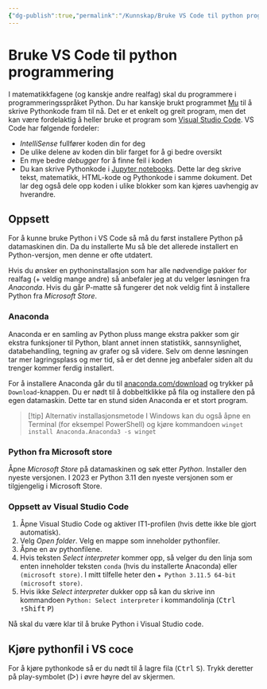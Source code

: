 ```yaml
---
{"dg-publish":true,"permalink":"/Kunnskap/Bruke VS Code til python programmering/","title":"Bruke VS Code til python programmering","tags":["it","it1"]}
---
```



# Bruke VS Code til python programmering
I matematikkfagene (og kanskje andre realfag) skal du programmere i programmeringsspråket Python. Du har kanskje brukt programmet [Mu](https://codewith.mu/) til å skrive Pythonkode fram til nå. Det er et enkelt og greit program, men det kan være fordelaktig å heller bruke et program som [Visual Studio Code](https://code.visualstudio.com/). VS Code har følgende fordeler:

- *IntelliSense* fullfører koden din for deg
- De ulike delene av koden din blir farget for å gi bedre oversikt
- En mye bedre *debugger* for å finne feil i koden
- Du kan skrive Pythonkode i [Jupyter notebooks](https://jupyter.org/). Dette lar deg skrive tekst, matematikk, HTML-kode og Pythonkode i samme dokument. Det lar deg også dele opp koden i ulike blokker som kan kjøres uavhengig av hverandre.

## Oppsett
For å kunne bruke Python i VS Code så må du først installere Python på datamaskinen din. Da du installerte Mu så ble det allerede installert en Python-versjon, men denne er ofte utdatert. 

Hvis du ønsker en pythoninstallasjon som har alle nødvendige pakker for realfag (+ veldig mange andre) så anbefaler jeg at du velger løsningen fra *Anaconda*. Hvis du går P-matte så fungerer det nok veldig fint å installere Python fra *Microsoft Store*.

### Anaconda
Anaconda er en samling av Python pluss mange ekstra pakker som gir ekstra funksjoner til Python, blant annet innen statistikk, sannsynlighet, databehandling, tegning av grafer og så videre. Selv om denne løsningen tar mer lagringsplass og mer tid, så er det denne jeg anbefaler siden alt du trenger kommer ferdig installert.

For å installere Anaconda går du til [anaconda.com/download](https://www.anaconda.com/download) og trykker på `Download`-knappen. Du er nødt til å dobbeltklikke på fila og installere den på egen datamaskin. Dette tar en stund siden Anaconda er et stort program.

>[!tip] Alternativ installasjonsmetode
>I Windows kan du også åpne en Terminal (for eksempel PowerShell) og kjøre kommandoen `winget install Anaconda.Anaconda3 -s winget`

### Python fra Microsoft store
Åpne *Microsoft Store* på datamaskinen og søk etter *Python*. Installer den nyeste versjonen. I 2023 er Python 3.11 den nyeste versjonen som er tilgjengelig i Microsoft Store.

### Oppsett av Visual Studio Code
1. Åpne Visual Studio Code og aktiver IT1-profilen (hvis dette ikke ble gjort automatisk).
2. Velg *Open folder*. Velg en mappe som inneholder pythonfiler.
3. Åpne en av pythonfilene. 
4. Hvis teksten *Select interpreter* kommer opp, så velger du den linja som enten inneholder teksten `conda` (hvis du installerte Anaconda) eller `(microsoft store)`. I mitt tilfelle heter den `★ Python 3.11.5 64-bit (microsoft store)`.
5. Hvis ikke *Select interpreter* dukker opp så kan du skrive inn kommandoen `Python: Select interpreter` i kommandolinja (<kbd>Ctrl</kbd> <kbd>↑Shift</kbd> <kbd>P</kbd>)

Nå skal du være klar til å bruke Python i Visual Studio code. 

## Kjøre pythonfil i VS coce
For å kjøre pythonkode så er du nødt til å lagre fila (<kbd>Ctrl</kbd> <kbd>S</kbd>). Trykk deretter på play-symbolet (▷) i øvre høyre del av skjermen.

